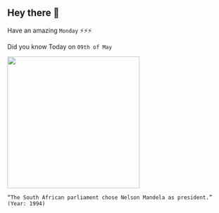 ## Hey there 👋
Have an amazing `Monday` ⚡⚡⚡

Did you know Today on `09th of May`
 
 [<img src="https://www.gannett-cdn.com/-mm-/393c76255467a1e05af304f8a802ebda19ffcbc3/c=0-114-2200-1352/local/-/media/Cincinnati/2014/05/20/ap090602098070.jpg?width=2560" width="300" />](https://eu.cincinnati.com/story/news/2019/05/09/today-history-may-9-nelson-mandela-first-black-president-south-africa/1150611001/) 
 ```
“The South African parliament chose Nelson Mandela as president.” (Year: 1994)
```
